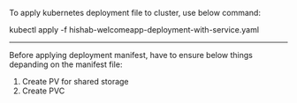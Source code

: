 
To apply kubernetes deployment file to cluster, use below command:

kubectl apply -f hishab-welcomeapp-deployment-with-service.yaml


---
Before applying deployment manifest, have to ensure below things depanding on the manifest file:
 1. Create PV for shared storage
 2. Create PVC
